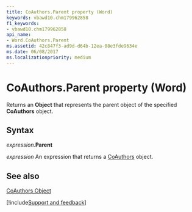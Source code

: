 ```yaml
---
title: CoAuthors.Parent property (Word)
keywords: vbawd10.chm179962858
f1_keywords:
- vbawd10.chm179962858
api_name:
- Word.CoAuthors.Parent
ms.assetid: 42c847f3-ad9d-d64b-12ea-08e3fde9634e
ms.date: 06/08/2017
ms.localizationpriority: medium
---
```



# CoAuthors.Parent property (Word)

Returns an **Object** that represents the parent object of the specified **CoAuthors** object.


## Syntax

_expression_.**Parent**

 _expression_ An expression that returns a [CoAuthors](./Word.CoAuthors.md) object.


## See also


[CoAuthors Object](Word.CoAuthors.md)

[!include[Support and feedback](~/includes/feedback-boilerplate.md)]
